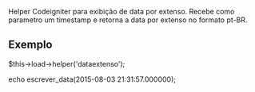 Helper Codeigniter para exibição de data por extenso.
Recebe como parametro um timestamp e retorna a data por extenso no formato pt-BR.

<h2>Exemplo</h2>
$this->load->helper('dataextenso');

echo escrever_data(2015-08-03 21:31:57.000000);
